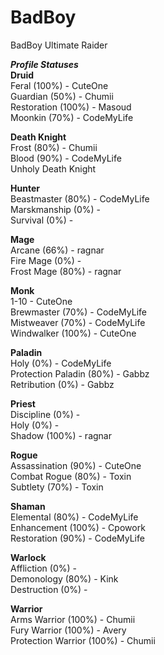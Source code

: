 BadBoy
======

BadBoy Ultimate Raider

<b>___Profile Statuses___</b>
<br>
<b>Druid</b>
<br>Feral (100%) - CuteOne
<br>Guardian (50%) - Chumii
<br>Restoration (100%) - Masoud
<br>Moonkin (70%) - CodeMyLife

<b>Death Knight</b>
<br>Frost (80%) - Chumii
<br>Blood (90%) - CodeMyLife
<br>Unholy Death Knight

<b>Hunter</b>
<br>Beastmaster (80%) - CodeMyLife
<br>Marskmanship (0%) -
<br>Survival (0%) -

<b>Mage</b>
<br>Arcane (66%) - ragnar
<br>Fire Mage (0%) -
<br>Frost Mage (80%) - ragnar

<b>Monk</b>
<br>1-10 - CuteOne
<br>Brewmaster (70%) - CodeMyLife
<br>Mistweaver (70%) - CodeMyLife
<br>Windwalker (100%) - CuteOne

<b>Paladin</b>
<br>Holy (0%) - CodeMyLife
<br>Protection Paladin (80%) - Gabbz
<br>Retribution (0%) - Gabbz

<b>Priest</b>
<br>Discipline (0%) -
<br>Holy (0%) -
<br>Shadow (100%) - ragnar

<b>Rogue</b>
<br>Assassination (90%) - CuteOne
<br>Combat Rogue (80%) - Toxin
<br>Subtlety (70%) - Toxin

<b>Shaman</b>
<br>Elemental (80%) - CodeMyLife
<br>Enhancement (100%) - Cpowork
<br>Restoration (90%) - CodeMyLife

<b>Warlock</b>
<br>Affliction (0%) -
<br>Demonology (80%) - Kink
<br>Destruction (0%) -

<b>Warrior</b>
<br>Arms Warrior (100%) - Chumii
<br>Fury Warrior (100%) - Avery
<br>Protection Warrior (100%) - Chumii
